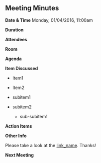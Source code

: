 Meeting Minutes
-------------------------

**Date & Time**     Monday, 01/04/2016, 11:00am

**Duration**

**Attendees**

**Room**

**Agenda**

**Item Discussed**

- Item1

- Item2
 - subitem1
 - subitem2
    - sub-subitem1

**Action Items**

**Other Info**

Please take a look at the [link_name][1]. Thanks!

**Next Meeting**

[1]: https://github.com
